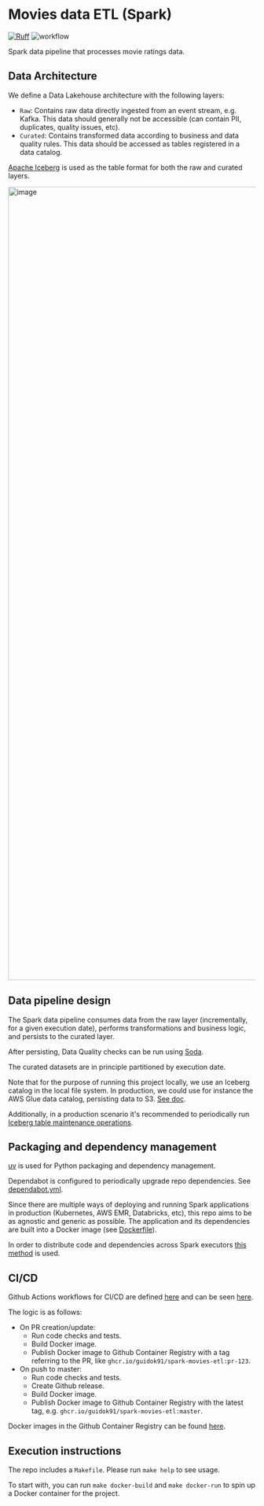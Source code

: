 # Movies data ETL (Spark)
[![Ruff](https://img.shields.io/endpoint?url=https://raw.githubusercontent.com/astral-sh/ruff/main/assets/badge/v2.json)](https://github.com/astral-sh/ruff)
![workflow](https://github.com/guidok91/spark-movies-etl/actions/workflows/ci-cd-push.yml/badge.svg)

Spark data pipeline that processes movie ratings data.

## Data Architecture
We define a Data Lakehouse architecture with the following layers:
- `Raw`: Contains raw data directly ingested from an event stream, e.g. Kafka. This data should generally not be accessible (can contain PII, duplicates, quality issues, etc).
- `Curated`: Contains transformed data according to business and data quality rules. This data should be accessed as tables registered in a data catalog.

[Apache Iceberg](https://iceberg.apache.org/) is used as the table format for both the raw and curated layers.

<img width="1615" alt="image" src="https://github.com/user-attachments/assets/ce41d5b5-0c45-409a-a837-ef0d70da0a7f" />


## Data pipeline design
The Spark data pipeline consumes data from the raw layer (incrementally, for a given execution date), performs transformations and business logic, and persists to the curated layer.

After persisting, Data Quality checks can be run using [Soda](https://docs.soda.io/soda-core/overview-main.html).

The curated datasets are in principle partitioned by execution date.

Note that for the purpose of running this project locally, we use an Iceberg catalog in the local file system.
In production, we could use for instance the AWS Glue data catalog, persisting data to S3. [See doc](https://iceberg.apache.org/docs/latest/aws/#spark).

Additionally, in a production scenario it's recommended to periodically run [Iceberg table maintenance operations](https://iceberg.apache.org/docs/latest/maintenance/).

## Packaging and dependency management
[uv](https://docs.astral.sh/uv) is used for Python packaging and dependency management.

Dependabot is configured to periodically upgrade repo dependencies. See [dependabot.yml](.github/dependabot.yml).

Since there are multiple ways of deploying and running Spark applications in production (Kubernetes, AWS EMR, Databricks, etc), this repo aims to be as agnostic and generic as possible. The application and its dependencies are built into a Docker image (see [Dockerfile](Dockerfile)).

In order to distribute code and dependencies across Spark executors [this method](https://spark.apache.org/docs/latest/api/python/user_guide/python_packaging.html#using-pyspark-native-features) is used.

## CI/CD
Github Actions workflows for CI/CD are defined [here](.github/workflows) and can be seen [here](https://github.com/guidok91/spark-movies-etl/actions).

The logic is as follows:
* On PR creation/update:
  * Run code checks and tests.
  * Build Docker image.
  * Publish Docker image to Github Container Registry with a tag referring to the PR, like `ghcr.io/guidok91/spark-movies-etl:pr-123`.
* On push to master:
  * Run code checks and tests.
  * Create Github release.
  * Build Docker image.
  * Publish Docker image to Github Container Registry with the latest tag, e.g. `ghcr.io/guidok91/spark-movies-etl:master`.

Docker images in the Github Container Registry can be found [here](https://github.com/guidok91/spark-movies-etl/pkgs/container/spark-movies-etl).

## Execution instructions
The repo includes a `Makefile`. Please run `make help` to see usage.

To start with, you can run `make docker-build` and `make docker-run` to spin up a Docker container for the project.
